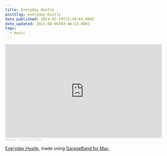 ```yaml
---
title: Everyday Hustle
postSlug: everyday-hustle
date_published: 2014-02-19T23:39:03.000Z
date_updated: 2021-08-06T03:44:53.000Z
tags:
  - music
---
```


<iframe width="100%" height="300" scrolling="no" frameborder="no" allow="autoplay" src="https://w.soundcloud.com/player/?url=https%3A//api.soundcloud.com/tracks/135729997&color=%23ff5500&auto_play=false&hide_related=false&show_comments=true&show_user=true&show_reposts=false&show_teaser=true&visual=true"></iframe><div style="font-size: 10px; color: #cccccc;line-break: anywhere;word-break: normal;overflow: hidden;white-space: nowrap;text-overflow: ellipsis; font-family: Interstate,Lucida Grande,Lucida Sans Unicode,Lucida Sans,Garuda,Verdana,Tahoma,sans-serif;font-weight: 100;"><a href="https://soundcloud.com/rajadain" title="rajadain" target="_blank" style="color: #cccccc; text-decoration: none;">rajadain</a> · <a href="https://soundcloud.com/rajadain/everyday-hustle" title="Everyday Hustle" target="_blank" style="color: #cccccc; text-decoration: none;">Everyday Hustle</a></div>

[Everyday Hustle](https://soundcloud.com/rajadain/everyday-hustle), made using [GarageBand for Mac](https://www.apple.com/mac/garageband/).
